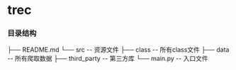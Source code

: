 # trec
### 目录结构
├── README.md
└── src                -- 资源文件
    ├── class          -- 所有class文件
    ├── data           -- 所有爬取数据
    ├── third_party    -- 第三方库
    └── main.py        -- 入口文件
